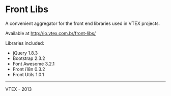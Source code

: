 # Front Libs

A convenient aggregator for the front end libraries used in VTEX projects.

Available at http://io.vtex.com.br/front-libs/

Libraries included:

- jQuery 1.8.3
- Bootstrap 2.3.2
- Font Awesome 3.2.1
- Front i18n 0.3.2
- Front Utils 1.0.1


------

VTEX - 2013
